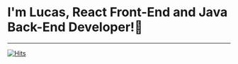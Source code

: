 # I'm Lucas, React Front-End and Java Back-End Developer!🤔
<hr/>

[![Hits](https://hits.seeyoufarm.com/api/count/incr/badge.svg?url=https://github.com/jungunman/Fhit-counter&count_bg=%237DABDCbg=%235B9CE0&title_bg=%23E89090&icon=googlemaps.svg&icon_color=%23F4F4F4&title=Today&edge_flat=false)](https://hits.seeyoufarm.com)



<!--
**jungunman/jungunman** is a ✨ _special_ ✨ repository because its `README.md` (this file) appears on your GitHub profile.

Here are some ideas to get you started:

- 🔭 I’m currently working on ...
- 🌱 I’m currently learning ...
- 👯 I’m looking to collaborate on ...
- 🤔 I’m looking for help with ...
- 💬 Ask me about ...
- 📫 How to reach me: ...
- 😄 Pronouns: ...
- ⚡ Fun fact: ...
👋
-->
